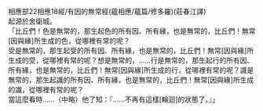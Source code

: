 相應部22相應18經/有因的無常經(蘊相應/蘊篇/修多羅)(莊春江譯)  
起源於舍衛城。  
「比丘們！色是無常的，那生起色的所有因、所有緣，也是無常的，比丘們！無常[因與緣]所生成的色，從哪裡有常的呢？  
受是無常的，那生起受的所有因、所有緣，也是無常的，比丘們！無常[因與緣]所生成的受，從哪裡有常的呢？想是無常的，……行是無常的，那生起行的所有因、所有緣，也是無常的，比丘們！無常[因與緣]所生成的行，從哪裡有常的呢？識是無常的，那生起識的所有因、所有緣，也是無常的，比丘們！無常[因與緣]所生成的識，從哪裡有常的呢？  
當這麼看時……（中略）他了知：『……不再有這樣[輪迴]的狀態了。』」  
  
  
